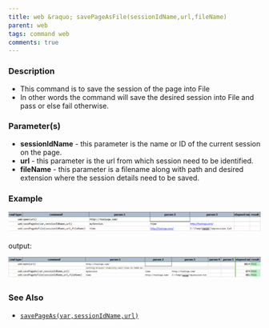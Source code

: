```yaml
---
title: web &raquo; savePageAsFile(sessionIdName,url,fileName)
parent: web
tags: command web
comments: true
---
```


### Description

- This command is to save the session of the page into File
- In other words the command will save the desired session into File and pass or else fail otherwise.

### Parameter(s)

- **sessionIdName** - this parameter is the name or ID of the current session on the page.
- **url** - this parameter is the url from which session need to be identified.
- **fileName** - this parameter is a filename along with path and desired extension where the session details need to be saved.

### Example

![](image/savePageAsFile_01.png)

output:

![](image/savePageAsFile_02.png)

### See Also

- [`savePageAs(var,sessionIdName,url)`](savePageAs(var,sessionIdName,url))